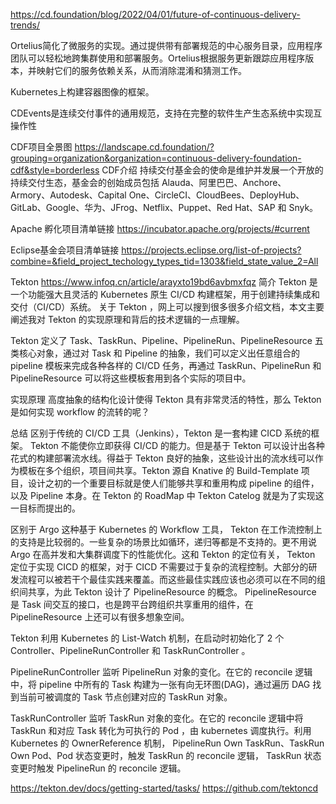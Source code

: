 https://cd.foundation/blog/2022/04/01/future-of-continuous-delivery-trends/

Ortelius简化了微服务的实现。通过提供带有部署规范的中心服务目录，应用程序团队可以轻松地跨集群使用和部署服务。Ortelius根据服务更新跟踪应用程序版本，并映射它们的服务依赖关系，从而消除混淆和猜测工作。

Kubernetes上构建容器图像的框架。


CDEvents是连续交付事件的通用规范，支持在完整的软件生产生态系统中实现互操作性

CDF项目全景图
https://landscape.cd.foundation/?grouping=organization&organization=continuous-delivery-foundation-cdf&style=borderless
CDF介绍
持续交付基金会的使命是维护并发展一个开放的持续交付生态，基金会的创始成员包括 Alauda、阿里巴巴、Anchore、Armory、Autodesk、Capital One、CircleCI、CloudBees、DeployHub、GitLab、Google、华为、JFrog、Netflix、Puppet、Red Hat、SAP 和 Snyk。


Apache 孵化项目清单链接
https://incubator.apache.org/projects/#current

Eclipse基金会项目清单链接
https://projects.eclipse.org/list-of-projects?combine=&field_project_techology_types_tid=1303&field_state_value_2=All

Tekton
https://www.infoq.cn/article/arayxto19bd6avbmxfqz
简介
Tekton 是一个功能强大且灵活的 Kubernetes 原生 CI/CD 构建框架，用于创建持续集成和交付（CI/CD）系统。 关于 Tekton ，网上可以搜到很多很多介绍文档，本文主要阐述我对 Tekton 的实现原理和背后的技术逻辑的一点理解。



Tekton 定义了 Task、TaskRun、Pipeline、PipelineRun、PipelineResource 五类核心对象，通过对 Task 和 Pipeline 的抽象，我们可以定义出任意组合的 pipeline 模板来完成各种各样的 CI/CD 任务，再通过 TaskRun、PipelineRun 和 PipelineResource 可以将这些模板套用到各个实际的项目中。



实现原理
高度抽象的结构化设计使得 Tekton 具有非常灵活的特性，那么 Tekton 是如何实现 workflow 的流转的呢？

总结
区别于传统的 CI/CD 工具（Jenkins），Tekton 是一套构建 CICD 系统的框架。 Tekton 不能使你立即获得 CI/CD 的能力。但是基于 Tekton 可以设计出各种花式的构建部署流水线。得益于 Tekton 良好的抽象，这些设计出的流水线可以作为模板在多个组织，项目间共享。Tekton 源自 Knative 的 Build-Template 项目，设计之初的一个重要目标就是使人们能够共享和重用构成 pipeline 的组件，以及 Pipeline 本身。在 Tekton 的 RoadMap 中 Tekton Catelog 就是为了实现这一目标而提出的。



区别于 Argo 这种基于 Kubernetes 的 Workflow 工具， Tekton 在工作流控制上的支持是比较弱的。一些复杂的场景比如循环，递归等都是不支持的。更不用说 Argo 在高并发和大集群调度下的性能优化。这和 Tekton 的定位有关， Tekton 定位于实现 CICD 的框架，对于 CICD 不需要过于复杂的流程控制。大部分的研发流程可以被若干个最佳实践来覆盖。而这些最佳实践应该也必须可以在不同的组织间共享，为此 Tekton 设计了 PipelineResource 的概念。 PipelineResource 是 Task 间交互的接口，也是跨平台跨组织共享重用的组件，在 PipelineResource 上还可以有很多想象空间。

Tekton 利用 Kubernetes 的 List-Watch 机制，在启动时初始化了 2 个 Controller、PipelineRunController 和 TaskRunController 。



PipelineRunController 监听 PipelineRun 对象的变化。在它的 reconcile 逻辑中，将 pipeline 中所有的 Task 构建为一张有向无环图(DAG)，通过遍历 DAG 找到当前可被调度的 Task 节点创建对应的 TaskRun 对象。



TaskRunController 监听 TaskRun 对象的变化。在它的 reconcile 逻辑中将 TaskRun 和对应 Task 转化为可执行的 Pod ，由 kubernetes 调度执行。利用 Kubernetes 的 OwnerReference 机制， PipelineRun Own TaskRun、TaskRun Own Pod、Pod 状态变更时，触发 TaskRun 的 reconcile 逻辑， TaskRun 状态变更时触发 PipelineRun 的 reconcile 逻辑。

https://tekton.dev/docs/getting-started/tasks/
https://github.com/tektoncd






